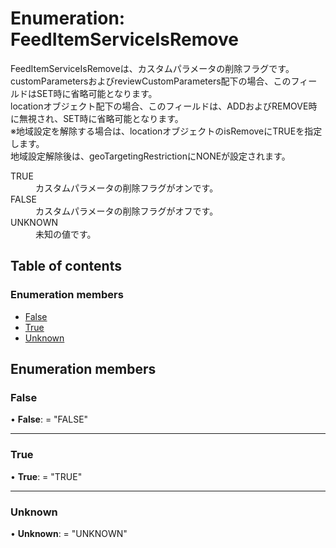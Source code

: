 # Enumeration: FeedItemServiceIsRemove


<div lang=\"ja\">FeedItemServiceIsRemoveは、カスタムパラメータの削除フラグです。<br> customParametersおよびreviewCustomParameters配下の場合、このフィールドはSET時に省略可能となります。<br> locationオブジェクト配下の場合、このフィールドは、ADDおよびREMOVE時に無視され、SET時に省略可能となります。<br> ※地域設定を解除する場合は、locationオブジェクトのisRemoveにTRUEを指定します。<br> 地域設定解除後は、geoTargetingRestrictionにNONEが設定されます。</div>  <dl class=term>   <dt class=\"term__item\">TRUE</dt>   <dd class=\"term__desc\"><span lang=\"ja\">カスタムパラメータの削除フラグがオンです。</span></dd>   <dt class=\"term__item\">FALSE</dt>   <dd class=\"term__desc\"><span lang=\"ja\">カスタムパラメータの削除フラグがオフです。</span></dd>   <dt class=\"term__item\">UNKNOWN</dt>   <dd class=\"term__desc\"><span lang=\"ja\">未知の値です。</span></dd> </dl>

## Table of contents

### Enumeration members

- [False](feeditemserviceisremove.md#false)
- [True](feeditemserviceisremove.md#true)
- [Unknown](feeditemserviceisremove.md#unknown)

## Enumeration members

### False

• **False**: = "FALSE"

___

### True

• **True**: = "TRUE"

___

### Unknown

• **Unknown**: = "UNKNOWN"

